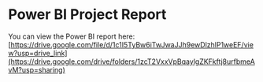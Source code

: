# Power BI Project Report
You can view the Power BI report here: [https://drive.google.com/file/d/1c1I5TyBw6iTwJwaJJh9ewDlzhlP1weEF/view?usp=drive_link](https://drive.google.com/drive/folders/1zcT2VxxVpBqaylgZKFkftj8urfbmeAvM?usp=sharing)
